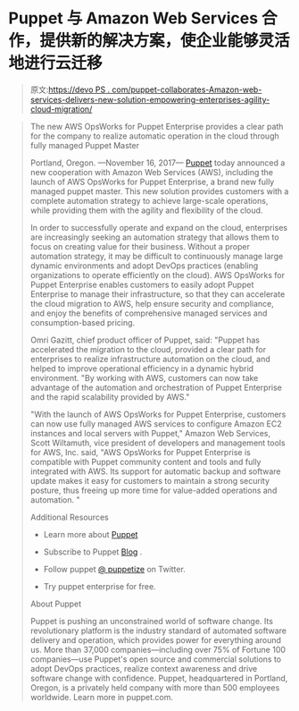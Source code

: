 # Puppet 与 Amazon Web Services 合作，提供新的解决方案，使企业能够灵活地进行云迁移

> 原文:[https://devo PS . com/puppet-collaborates-Amazon-web-services-delivers-new-solution-empowering-enterprises-agility-cloud-migration/](https://devops.com/puppet-collaborates-amazon-web-services-delivers-new-solution-empowering-enterprises-agility-cloud-migration/)

> The new AWS OpsWorks for Puppet Enterprise provides a clear path for the company to realize automatic operation in the cloud through fully managed Puppet Master
> 
> Portland, Oregon. —November 16, 2017— [Puppet](https://puppet.com/) today announced a new cooperation with Amazon Web Services (AWS), including the launch of AWS OpsWorks for Puppet Enterprise, a brand new fully managed puppet master. This new solution provides customers with a complete automation strategy to achieve large-scale operations, while providing them with the agility and flexibility of the cloud.
> 
> In order to successfully operate and expand on the cloud, enterprises are increasingly seeking an automation strategy that allows them to focus on creating value for their business. Without a proper automation strategy, it may be difficult to continuously manage large dynamic environments and adopt DevOps practices (enabling organizations to operate efficiently on the cloud). AWS OpsWorks for Puppet Enterprise enables customers to easily adopt Puppet Enterprise to manage their infrastructure, so that they can accelerate the cloud migration to AWS, help ensure security and compliance, and enjoy the benefits of comprehensive managed services and consumption-based pricing.
> 
> Omri Gazitt, chief product officer of Puppet, said: "Puppet has accelerated the migration to the cloud, provided a clear path for enterprises to realize infrastructure automation on the cloud, and helped to improve operational efficiency in a dynamic hybrid environment. "By working with AWS, customers can now take advantage of the automation and orchestration of Puppet Enterprise and the rapid scalability provided by AWS."
> 
> "With the launch of AWS OpsWorks for Puppet Enterprise, customers can now use fully managed AWS services to configure Amazon EC2 instances and local servers with Puppet," Amazon Web Services, Scott Wiltamuth, vice president of developers and management tools for AWS, Inc. said, "AWS OpsWorks for Puppet Enterprise is compatible with Puppet community content and tools and fully integrated with AWS. Its support for automatic backup and software update makes it easy for customers to maintain a strong security posture, thus freeing up more time for value-added operations and automation. "
> 
> Additional Resources
> 
> *   Learn more about [Puppet](https://puppet.com/)
>     
>     
> *   Subscribe to Puppet [Blog](https://puppet.com/) .
>     
>     
> *   Follow puppet [@ puppetize](https://twitter.com/puppetlabs) on Twitter.
>     
>     
> *   Try puppet enterprise for free.
>     
>     
> 
> About Puppet
> 
> Puppet is pushing an unconstrained world of software change. Its revolutionary platform is the industry standard of automated software delivery and operation, which provides power for everything around us. More than 37,000 companies—including over 75% of Fortune 100 companies—use Puppet's open source and commercial solutions to adopt DevOps practices, realize context awareness and drive software change with confidence. Puppet, headquartered in Portland, Oregon, is a privately held company with more than 500 employees worldwide. Learn more in puppet.com.